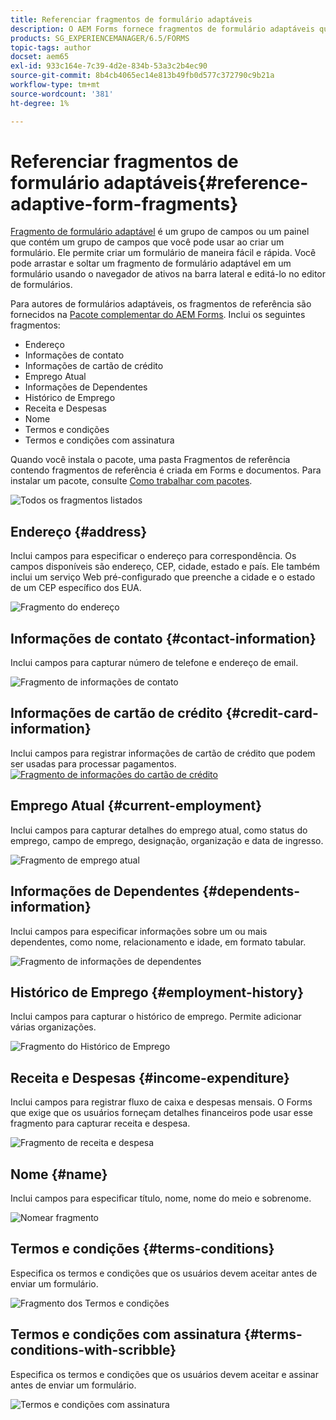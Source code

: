 ```yaml
---
title: Referenciar fragmentos de formulário adaptáveis
description: O AEM Forms fornece fragmentos de formulário adaptáveis que você pode usar como ativos para criar um formulário rapidamente.
products: SG_EXPERIENCEMANAGER/6.5/FORMS
topic-tags: author
docset: aem65
exl-id: 933c164e-7c39-4d2e-834b-53a3c2b4ec90
source-git-commit: 8b4cb4065ec14e813b49fb0d577c372790c9b21a
workflow-type: tm+mt
source-wordcount: '381'
ht-degree: 1%

---
```


# Referenciar fragmentos de formulário adaptáveis{#reference-adaptive-form-fragments}

[Fragmento de formulário adaptável](../../forms/using/adaptive-form-fragments.md) é um grupo de campos ou um painel que contém um grupo de campos que você pode usar ao criar um formulário. Ele permite criar um formulário de maneira fácil e rápida. Você pode arrastar e soltar um fragmento de formulário adaptável em um formulário usando o navegador de ativos na barra lateral e editá-lo no editor de formulários.

Para autores de formulários adaptáveis, os fragmentos de referência são fornecidos na [Pacote complementar do AEM Forms](https://experienceleague.adobe.com/docs/experience-manager-release-information/aem-release-updates/forms-updates/aem-forms-releases.html?lang=en). Inclui os seguintes fragmentos:

* Endereço
* Informações de contato
* Informações de cartão de crédito
* Emprego Atual
* Informações de Dependentes
* Histórico de Emprego
* Receita e Despesas
* Nome
* Termos e condições
* Termos e condições com assinatura

Quando você instala o pacote, uma pasta Fragmentos de referência contendo fragmentos de referência é criada em Forms e documentos. Para instalar um pacote, consulte [Como trabalhar com pacotes](/help/sites-administering/package-manager.md).

![Todos os fragmentos listados](assets/ootb-frags.png)

## Endereço {#address}

Inclui campos para especificar o endereço para correspondência. Os campos disponíveis são endereço, CEP, cidade, estado e país. Ele também inclui um serviço Web pré-configurado que preenche a cidade e o estado de um CEP específico dos EUA.

![Fragmento do endereço](assets/address.png)

<!--[Click to enlarge

](assets/address-1.png)-->

## Informações de contato {#contact-information}

Inclui campos para capturar número de telefone e endereço de email.

![Fragmento de informações de contato](assets/contact-info.png)

<!--[Click to enlarge

](assets/contact-info-1.png)-->

## Informações de cartão de crédito {#credit-card-information}

Inclui campos para registrar informações de cartão de crédito que podem ser usadas para processar pagamentos.
[![Fragmento de informações do cartão de crédito](assets/cc-info.png)](assets/cc-info-1.png)

## Emprego Atual {#current-employment}

Inclui campos para capturar detalhes do emprego atual, como status do emprego, campo de emprego, designação, organização e data de ingresso.

![Fragmento de emprego atual](assets/current-emp.png)

<!--[Click to enlarge

](assets/current-emp-1.png)-->

## Informações de Dependentes {#dependents-information}

Inclui campos para especificar informações sobre um ou mais dependentes, como nome, relacionamento e idade, em formato tabular.

![Fragmento de informações de dependentes](assets/dependents-info.png)

<!--[Click to enlarge

](assets/dependents-info-1.png)-->

## Histórico de Emprego {#employment-history}

Inclui campos para capturar o histórico de emprego. Permite adicionar várias organizações.

![Fragmento do Histórico de Emprego](assets/emp-history.png)

<!--[Click to enlarge

](assets/emp-history-1.png)-->

## Receita e Despesas {#income-expenditure}

Inclui campos para registrar fluxo de caixa e despesas mensais. O Forms que exige que os usuários forneçam detalhes financeiros pode usar esse fragmento para capturar receita e despesa.

![Fragmento de receita e despesa](assets/income.png)

<!--[Click to enlarge

](assets/income-1.png)-->

## Nome {#name}

Inclui campos para especificar título, nome, nome do meio e sobrenome.

![Nomear fragmento](assets/name.png)

<!--[Click to enlarge

](assets/name-1.png)-->

## Termos e condições {#terms-conditions}

Especifica os termos e condições que os usuários devem aceitar antes de enviar um formulário.

![Fragmento dos Termos e condições](assets/tnc.png)

<!--[Click to enlarge

](assets/tnc-1.png)-->

## Termos e condições com assinatura {#terms-conditions-with-scribble}

Especifica os termos e condições que os usuários devem aceitar e assinar antes de enviar um formulário.

![Termos e condições com assinatura](assets/tnc-scribble.png)

<!--[Click to enlarge

](assets/tnc-scribble-1.png)-->
